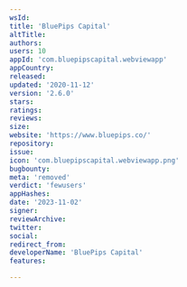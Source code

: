 ```yaml
---
wsId: 
title: 'BluePips Capital'
altTitle: 
authors: 
users: 10
appId: 'com.bluepipscapital.webviewapp'
appCountry: 
released: 
updated: '2020-11-12'
version: '2.6.0'
stars: 
ratings: 
reviews: 
size: 
website: 'https://www.bluepips.co/'
repository: 
issue: 
icon: 'com.bluepipscapital.webviewapp.png'
bugbounty: 
meta: 'removed'
verdict: 'fewusers'
appHashes: 
date: '2023-11-02'
signer: 
reviewArchive: 
twitter: 
social: 
redirect_from: 
developerName: 'BluePips Capital'
features: 

---
```


